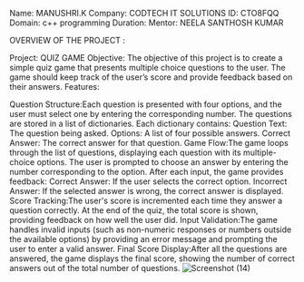 Name: MANUSHRI.K
Company: CODTECH IT SOLUTIONS
ID: CTO8FQQ
Domain: c++ programming
Duration:
Mentor: NEELA SANTHOSH KUMAR

OVERVIEW OF THE PROJECT :

Project: QUIZ GAME
Objective:
The objective of this project is to create a simple quiz game that presents multiple choice questions to the user. The game should keep track of the user’s score and provide feedback based on their answers.
Features:

Question Structure:Each question is presented with four options, and the user must select one by entering the corresponding number.
The questions are stored in a list of dictionaries. Each dictionary contains:
Question Text: The question being asked.
Options: A list of four possible answers.
Correct Answer: The correct answer for that question.
Game Flow:The game loops through the list of questions, displaying each question with its multiple-choice options.
The user is prompted to choose an answer by entering the number corresponding to the option.
After each input, the game provides feedback:
Correct Answer: If the user selects the correct option.
Incorrect Answer: If the selected answer is wrong, the correct answer is displayed.
Score Tracking:The user's score is incremented each time they answer a question correctly.
At the end of the quiz, the total score is shown, providing feedback on how well the user did.
Input Validation:The game handles invalid inputs (such as non-numeric responses or numbers outside the available options) by providing an error message and prompting the user to enter a valid answer.
Final Score Display:After all the questions are answered, the game displays the final score, showing the number of correct answers out of the total number of questions.
![Screenshot (14)](https://github.com/user-attachments/assets/5d948a40-1d87-4d48-83d5-9989ef1e6c57)



